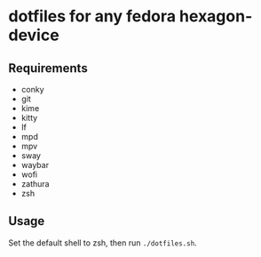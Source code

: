 # dotfiles for any fedora hexagon-device

## Requirements

- conky
- git
- kime
- kitty
- lf
- mpd
- mpv
- sway
- waybar
- wofi
- zathura
- zsh

## Usage
Set the default shell to zsh, then run `./dotfiles.sh`.

